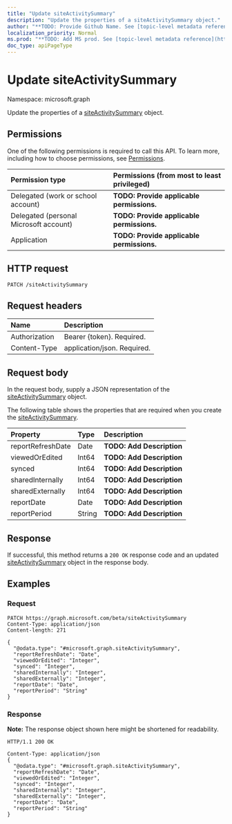 ```yaml
---
title: "Update siteActivitySummary"
description: "Update the properties of a siteActivitySummary object."
author: "**TODO: Provide Github Name. See [topic-level metadata reference](https://msgo.azurewebsites.net/add/document/guidelines/metadata.html#topic-level-metadata)**"
localization_priority: Normal
ms.prod: "**TODO: Add MS prod. See [topic-level metadata reference](https://msgo.azurewebsites.net/add/document/guidelines/metadata.html#topic-level-metadata)**"
doc_type: apiPageType
---
```


# Update siteActivitySummary
Namespace: microsoft.graph

Update the properties of a [siteActivitySummary](../resources/siteactivitysummary.md) object.

## Permissions
One of the following permissions is required to call this API. To learn more, including how to choose permissions, see [Permissions](/graph/permissions-reference).

|Permission type|Permissions (from most to least privileged)|
|:---|:---|
|Delegated (work or school account)|**TODO: Provide applicable permissions.**|
|Delegated (personal Microsoft account)|**TODO: Provide applicable permissions.**|
|Application|**TODO: Provide applicable permissions.**|

## HTTP request

<!-- {
  "blockType": "ignored"
}
-->
``` http
PATCH /siteActivitySummary
```

## Request headers
|Name|Description|
|:---|:---|
|Authorization|Bearer {token}. Required.|
|Content-Type|application/json. Required.|

## Request body
In the request body, supply a JSON representation of the [siteActivitySummary](../resources/siteactivitysummary.md) object.

The following table shows the properties that are required when you create the [siteActivitySummary](../resources/siteactivitysummary.md).

|Property|Type|Description|
|:---|:---|:---|
|reportRefreshDate|Date|**TODO: Add Description**|
|viewedOrEdited|Int64|**TODO: Add Description**|
|synced|Int64|**TODO: Add Description**|
|sharedInternally|Int64|**TODO: Add Description**|
|sharedExternally|Int64|**TODO: Add Description**|
|reportDate|Date|**TODO: Add Description**|
|reportPeriod|String|**TODO: Add Description**|



## Response

If successful, this method returns a `200 OK` response code and an updated [siteActivitySummary](../resources/siteactivitysummary.md) object in the response body.

## Examples

### Request
<!-- {
  "blockType": "request",
  "name": "update_siteactivitysummary"
}
-->
``` http
PATCH https://graph.microsoft.com/beta/siteActivitySummary
Content-Type: application/json
Content-length: 271

{
  "@odata.type": "#microsoft.graph.siteActivitySummary",
  "reportRefreshDate": "Date",
  "viewedOrEdited": "Integer",
  "synced": "Integer",
  "sharedInternally": "Integer",
  "sharedExternally": "Integer",
  "reportDate": "Date",
  "reportPeriod": "String"
}
```


### Response
**Note:** The response object shown here might be shortened for readability.
<!-- {
  "blockType": "response",
  "truncated": true
}
-->
``` http
HTTP/1.1 200 OK

Content-Type: application/json
{
  "@odata.type": "#microsoft.graph.siteActivitySummary",
  "reportRefreshDate": "Date",
  "viewedOrEdited": "Integer",
  "synced": "Integer",
  "sharedInternally": "Integer",
  "sharedExternally": "Integer",
  "reportDate": "Date",
  "reportPeriod": "String"
}
```

